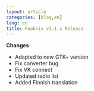 ```yaml
---
layout: article
categories: [blog,en]
lang: en
title: Foobnix v3.1.x Release
---
```

**Changes**

* Adapted to new GTK+ version
* Fix converter bug
* Fix VK connect
* Updated radio list
* Added Finnish translation